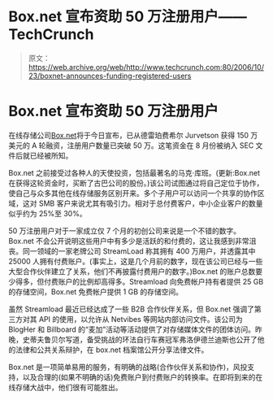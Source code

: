 # Box.net 宣布资助 50 万注册用户——TechCrunch

> 原文：<https://web.archive.org/web/http://www.techcrunch.com:80/2006/10/23/boxnet-announces-funding-registered-users>

# Box.net 宣布资助 50 万注册用户

 [](https://web.archive.org/web/20211016232149/http://box.net/) 在线存储公司[Box.net](https://web.archive.org/web/20211016232149/http://box.net/)将于今日宣布，已从德雷珀费希尔 Jurvetson 获得 150 万美元的 A 轮融资，注册用户数量已突破 50 万。这笔资金在 8 月份被纳入 SEC 文件后就已经被所知。

Box.net 之前接受过各种人的天使投资，包括最著名的马克·库班。(更新:Box.net 在获得这轮资金时，买断了古巴公司的股份。)该公司试图通过将自己定位于协作，使自己与众多其他在线存储服务区别开来。多个子用户可以访问一个共享的协作区域，这对 SMB 客户来说尤其有吸引力。相对于总付费客户，中小企业客户的数量似乎约为 25%至 30%。

50 万注册用户对于一家成立仅 7 个月的初创公司来说是一个不错的数字。Box.net 不会公开说明这些用户中有多少是活跃的和付费的，这让我感到非常沮丧。同一领域的一家老牌公司 StreamLoad 称其拥有 400 万用户，并透露其中 25000 人拥有付费账户。(事实上，这是几个月前的数字，现在该公司已经与一些大型合作伙伴建立了关系，他们不再披露付费用户的数字。)Box.net 的账户总数要少得多，但付费账户的比例却高得多。Streamload 向免费帐户持有者提供 25 GB 的存储空间，Box.net 免费帐户提供 1 GB 的存储空间。

虽然 Streamload 最近已经达成了一些 B2B 合作伙伴关系，但 Box.net 强调了第三方对其 API 的使用，以允许从 Netvibes 等网站内部访问文件。该公司为 BlogHer 和 Billboard 的“麦加”活动等活动提供了对存储媒体文件的团体访问。昨晚，史蒂夫鲁贝尔写道，备受挑战的环法自行车赛冠军弗洛伊德兰迪斯也公开了他的法律和公共关系辩护，在 box.net 档案馆公开分享法律文件。

Box.net 是一项简单易用的服务，有明确的战略(合作伙伴关系和协作)，风投支持，以及合理的(如果不明确的话)免费账户到付费账户的转换率。在即将到来的在线存储大战中，他们很有可能胜出。